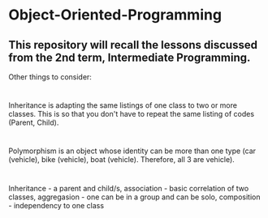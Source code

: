 # Object-Oriented-Programming
## This repository will recall the lessons discussed from the 2nd term, Intermediate Programming.
Other things to consider:
#
Inheritance is adapting the same listings of one class to two or more classes. This is so that you don't have to repeat the same listing of codes (Parent, Child).
#
Polymorphism is an object whose identity can be more than one type (car (vehicle), bike (vehicle), boat (vehicle). Therefore, all 3 are vehicle).
#
Inheritance - a parent and child/s, association - basic correlation of two classes, aggregasion - one can be in a group and can be solo, composition - independency to one class
